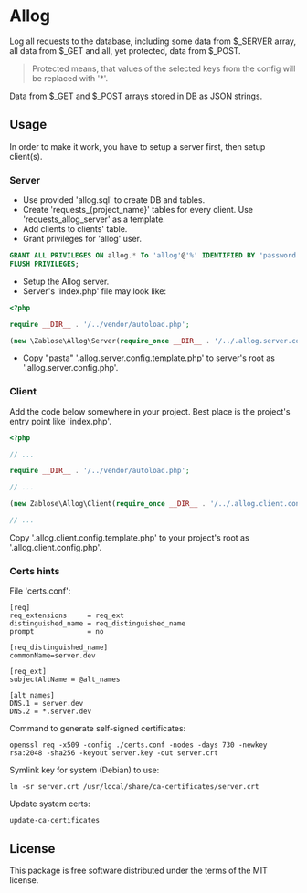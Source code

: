 # Allog

Log all requests to the database, including some data from $_SERVER array, all data from $_GET and all, yet protected, data from $_POST.

> Protected means, that values of the selected keys from the config will be replaced with '*'.

Data from $_GET and $_POST arrays stored in DB as JSON strings.

## Usage

In order to make it work, you have to setup a server first, then setup client(s).

### Server

* Use provided 'allog.sql' to create DB and tables.
* Create 'requests_{project_name}' tables for every client. Use 'requests_allog_server' as a template.
* Add clients to clients' table.
* Grant privileges for 'allog' user.

```sql
GRANT ALL PRIVILEGES ON allog.* To 'allog'@'%' IDENTIFIED BY 'password';
FLUSH PRIVILEGES;
```

* Setup the Allog server.
* Server's 'index.php' file may look like:

```php
<?php

require __DIR__ . '/../vendor/autoload.php';

(new \Zablose\Allog\Server(require_once __DIR__ . '/../.allog.server.config.php'))->run();

```

* Copy "pasta" '.allog.server.config.template.php' to server's root as '.allog.server.config.php'.

### Client

Add the code below somewhere in your project. Best place is the project's entry point like 'index.php'.

```php
<?php

// ...

require __DIR__ . '/../vendor/autoload.php';

// ...

(new Zablose\Allog\Client(require_once __DIR__ . '/../.allog.client.config.php'))->send();

// ...

```

Copy '.allog.client.config.template.php' to your project's root as '.allog.client.config.php'.

### Certs hints

File 'certs.conf':

```
[req]
req_extensions     = req_ext
distinguished_name = req_distinguished_name
prompt             = no

[req_distinguished_name]
commonName=server.dev

[req_ext]
subjectAltName = @alt_names

[alt_names]
DNS.1 = server.dev
DNS.2 = *.server.dev
```

Command to generate self-signed certificates:

``` 
openssl req -x509 -config ./certs.conf -nodes -days 730 -newkey rsa:2048 -sha256 -keyout server.key -out server.crt
```

Symlink key for system (Debian) to use:

```
ln -sr server.crt /usr/local/share/ca-certificates/server.crt
```

Update system certs:

```
update-ca-certificates
```

## License

This package is free software distributed under the terms of the MIT license.
